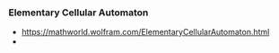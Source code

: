 ### Elementary Cellular Automaton
- https://mathworld.wolfram.com/ElementaryCellularAutomaton.html
- 